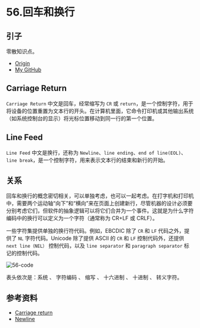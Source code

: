 # 56.回车和换行
## 引子
零散知识点。


- [Origin][url-origin]
- [My GitHub][url-my-github]

## Carriage Return
`Carriage Return` 中文是回车，经常缩写为 `CR` 或 `return`，是一个控制字符，用于将设备的位置重置为文本行的开头。在计算机里面，它命令打印机或其他输出系统（如系统控制台的显示）将光标位置移动到同一行的第一个位置。

## Line Feed
`Line Feed` 中文是换行，还称为 `Newline`、`line ending`、`end of line(EOL)`、`line break`，是一个控制字符，用来表示文本行的结束和新行的开始。

## 关系
回车和换行的概念密切相关，可以单独考虑，也可以一起考虑。在打字机和打印机中，需要两个运动轴“向下”和“横向”来在页面上创建新行，尽管机器的设计必须要分别考虑它们，但软件的抽象逻辑可以将它们合并为一个事件。这就是为什么字符编码中的换行可以定义为一个字符（通常称为 CR+LF 或 CRLF）。

一些字符集提供单独的换行符代码。例如，EBCDIC 除了 `CR` 和 `LF` 代码之外，提供了 `NL` 字符代码。Unicode 除了提供 ASCII 的 `CR` 和 `LF` 控制代码外，还提供 `next line（NEL）` 控制代码，以及 `line separator` 和 `paragraph separator` 标记的控制代码。

![56-code][url-local-code]

表头依次是：系统 、 字符编码 、 缩写 、 十六进制 、 十进制 、 转义字符。


## 参考资料
- [Carriage return][url-wiki-cr]
- [Newline][url-wiki-newline]



[url-base]:https://xxholic.github.io/segment

[url-wiki-cr]:https://en.wikipedia.org/wiki/Carriage_return
[url-wiki-newline]:https://en.wikipedia.org/wiki/Newline

[url-local-code]:https://xxholic.github.io/segment/images/56/code.png



[url-origin]:https://github.com/XXHolic/segment/issues/63
[url-my-github]:https://github.com/XXHolic
